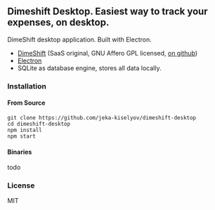 ## Dimeshift Desktop. Easiest way to track your expenses, on desktop.

DimeShift desktop application. Built with Electron.

 - [DimeShift](http://dimeshift.com/) (SaaS original, GNU Affero GPL licensed, [on github](https://github.com/jeka-kiselyov/dimeshift))
 - [Electron](http://electron.atom.io/)
 - SQLite as database engine, stores all data locally.
### Installation
#### From Source
    git clone https://github.com/jeka-kiselyov/dimeshift-desktop
    cd dimeshift-desktop
    npm install
    npm start

#### Binaries
todo

### License
MIT